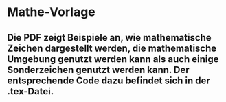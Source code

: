 # Mathe-Vorlage
## Die PDF zeigt Beispiele an, wie mathematische Zeichen dargestellt werden, die mathematische Umgebung genutzt werden kann als auch einige Sonderzeichen genutzt werden kann. Der entsprechende Code dazu befindet sich in der .tex-Datei.
